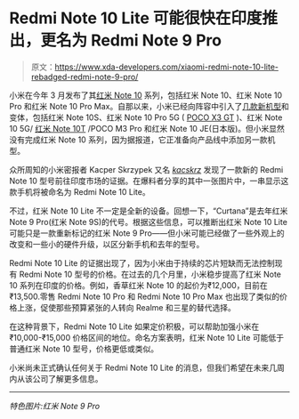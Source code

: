 # Redmi Note 10 Lite 可能很快在印度推出，更名为 Redmi Note 9 Pro

> 原文：<https://www.xda-developers.com/xiaomi-redmi-note-10-lite-rebadged-redmi-note-9-pro/>

小米在今年 3 月发布了其[红米 Note 10](https://www.xda-developers.com/redmi-note-10/) 系列，包括红米 Note 10、红米 Note 10 Pro 和红米 Note 10 Pro Max。自那以来，小米已经向阵容中引入了[几款新机型](https://www.xda-developers.com/redmi-note-10s-launches-in-india-as-an-affordable-redmi-note-10-pro-sibling/)和变体，包括红米 Note 10S、红米 Note 10 Pro 5G ( [POCO X3 GT](https://www.xda-developers.com/poco-x3-gt-hands-on/) )、红米 Note 10 5G/ [红米 Note 10T](https://www.xda-developers.com/redmi-note-10t-5g-lauched-in-india/) /POCO M3 Pro 和红米 Note 10 JE(日本版)。但小米显然没有完成红米 Note 10 系列，因为据报道，它正准备向产品线中添加另一款机型。

众所周知的小米密报者 Kacper Skrzypek 又名 [*kacskrz*](https://forum.xda-developers.com/m/kacskrz.8240900/about) 发现了一款新的 Redmi Note 10 型号前往印度市场的证据。在爆料者分享的其中一张图片中，一串显示这款手机将被命名为 Redmi Note 10 Lite。

不过，红米 Note 10 Lite 不一定是全新的设备。回想一下，“Curtana”是去年红米 Note 9 Pro(红米 Note 9S)的代号。根据这些信息，可以推断出红米 Note 10 Lite 可能只是一款重新标记的红米 Note 9 Pro——但小米可能已经做了一些外观上的改变和一些小的硬件升级，以区分新手机和去年的型号。

Redmi Note 10 Lite 的证据出现了，因为小米由于持续的芯片短缺而无法控制现有 Redmi Note 10 型号的价格。在过去的几个月里，小米稳步提高了红米 Note 10 系列在印度的价格。例如，香草红米 Note 10 的起价为₹12,000，目前在₹13,500.零售 Redmi Note 10 Pro 和 Redmi Note 10 Pro Max 也出现了类似的价格上涨，促使那些预算紧张的人转向 Realme 和三星的替代选择。

在这种背景下，Redmi Note 10 Lite 如果定价积极，可以帮助加强小米在₹10,000-₹15,000 价格区间的地位。命名方案表明，红米 Note 10 Lite 可能低于普通红米 Note 10 型号，价格更低或类似。

小米尚未正式确认任何关于 Redmi Note 10 Lite 的消息，但我们希望在未来几周内从该公司了解更多信息。

* * *

*特色图片:红米 Note 9 Pro*